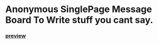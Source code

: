 # Anonymous SinglePage Message Board To Write stuff you cant say.

### [preview](https://shitidontsayirl.netlify.app/)
